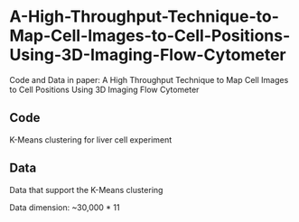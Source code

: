 # A-High-Throughput-Technique-to-Map-Cell-Images-to-Cell-Positions-Using-3D-Imaging-Flow-Cytometer
Code and Data in paper: A High Throughput Technique to Map Cell Images to Cell Positions Using 3D Imaging Flow Cytometer

## Code
K-Means clustering for liver cell experiment

## Data
Data that support the K-Means clustering

Data dimension: ~30,000 * 11
